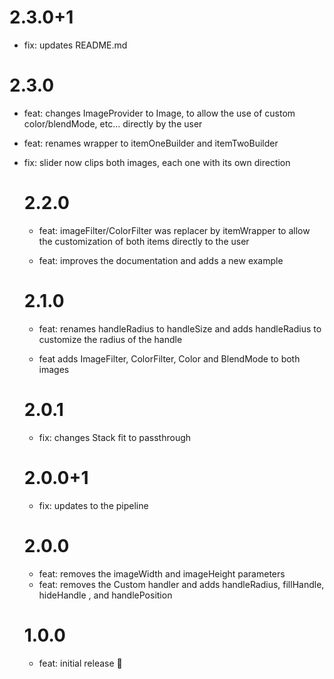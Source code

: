 # 2.3.0+1

- fix: updates README.md

# 2.3.0

- feat: changes ImageProvider<Object> to Image, to allow the use of custom color/blendMode, etc... directly by the user

- feat: renames wrapper to itemOneBuilder and itemTwoBuilder

- fix: slider now clips both images, each one with its own direction

# 2.2.0

- feat: imageFilter/ColorFilter was replacer by itemWrapper to allow the customization of both items directly to the user

- feat: improves the documentation and adds a new example

# 2.1.0

- feat: renames handleRadius to handleSize and adds handleRadius to customize the radius of the handle

- feat adds ImageFilter, ColorFilter, Color and BlendMode to both images

# 2.0.1

- fix: changes Stack fit to passthrough

# 2.0.0+1

- fix: updates to the pipeline

# 2.0.0

- feat: removes the imageWidth and imageHeight parameters
- feat: removes the Custom handler and adds handleRadius, fillHandle, hideHandle , and handlePosition

# 1.0.0

- feat: initial release 🎉
